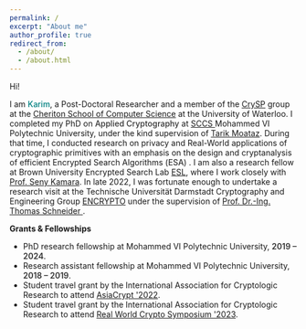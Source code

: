 ```yaml
---
permalink: /
excerpt: "About me"
author_profile: true
redirect_from:
  - /about/
  - /about.html
---
```



Hi!

I am <span style="color: #008080;font-weight:550;">Karim</span>, a Post-Doctoral Researcher and a member of the [CrySP](https://crysp.uwaterloo.ca/) group at the [Cheriton School of Computer Science](https://cs.uwaterloo.ca/) at the University of Waterloo.
I completed my PhD on <span style="color: #333333;font-weight:450;">Applied Cryptography</span> at [SCCS ](https://www.um6p-cs.ma/en/research/)  Mohammed VI Polytechnic University, under the kind supervision of [Tarik Moataz](https://tarikmoataz.com/). 
During that time, I conducted research on privacy and Real-World applications of cryptographic primitives with an emphasis 
on the design and cryptanalysis of efficient Encrypted Search Algorithms (<span style="color: #333333;font-weight:450;">ESA</span>) .
I am also a research fellow at Brown University Encrypted Search Lab [ESL](https://esl.cs.brown.edu/), where I work closely with [Prof. Seny Kamara](https://cs.brown.edu/people/seny/). 
In late 2022, I was fortunate enough to undertake a research visit at the Technische Universität Darmstadt Cryptography and Engineering Group [ENCRYPTO](https://www.encrypto.cs.tu-darmstadt.de/home_page/index.en.jsp) under the supervision of [Prof. Dr.-Ing. Thomas Schneider ](https://www.encrypto.cs.tu-darmstadt.de/team_encrypto/thomas_schneider/index.en.jsp). 




__Grants & Fellowships__

  - PhD research fellowship at Mohammed VI Polytechnic University, <span style="color: #333333;font-weight:600;">2019 &ndash; 2024</span>.
  - Research assistant fellowship at Mohammed VI Polytechnic University, <span style="color: #333333;font-weight:600;">2018 &ndash; 2019</span>.
  - Student travel grant by the International Association for Cryptologic Research to attend [AsiaCrypt '2022](https://asiacrypt.iacr.org/2022/).
  - Student travel grant by the International Association for Cryptologic Research to attend [Real World Crypto Symposium '2023](https://rwc.iacr.org/2023/).


